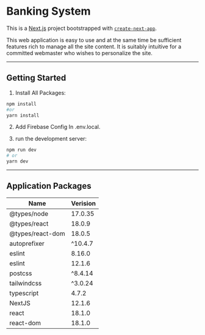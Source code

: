 # Banking System
This is a [Next.js](https://nextjs.org/) project bootstrapped with [`create-next-app`](https://github.com/vercel/next.js/tree/canary/packages/create-next-app).

This web application is easy to use and at the same time be sufficient features rich to manage all the site content. It is suitably intuitive for a committed webmaster who wishes to personalize the site.

---

## Getting Started

1) Install All Packages:

```bash
npm install
#or
yarn install
```

2) Add Firebase Config In .env.local.

3) run the development server:

```bash
npm run dev
# or
yarn dev
```

---

## Application Packages

| Name             | Verision |
| ---------------- | -------- |
| @types/node      | 17.0.35  |
| @types/react     | 18.0.9   |
| @types/react-dom | 18.0.5   |
| autoprefixer     | ^10.4.7  |
| eslint           | 8.16.0   |
| eslint           | 12.1.6   |
| postcss          | ^8.4.14  |
| tailwindcss      | ^3.0.24  |
| typescript       | 4.7.2    |
| NextJS           | 12.1.6   |
| react            | 18.1.0   |
| react-dom        | 18.1.0   |
